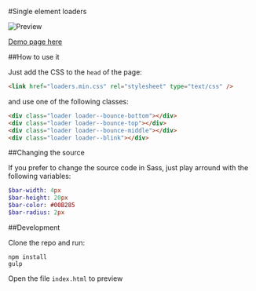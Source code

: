 #Single element loaders

![Preview](http://i.imgur.com/Hftcndi.gif)

[Demo page here](http://htmlpreview.github.io/?https://github.com/arthurcamara1/singleElementLoaders/blob/master/index.html)

##How to use it

Just add the CSS to the `head` of the page:

```html
<link href="loaders.min.css" rel="stylesheet" type="text/css" />
```

and use one of the following classes:

```html
<div class="loader loader--bounce-bottom"></div>
<div class="loader loader--bounce-top"></div>
<div class="loader loader--bounce-middle"></div>
<div class="loader loader--blink"></div>
```

##Changing the source

If you prefer to change the source code in Sass, just play arround with the following variables:

```sass
$bar-width: 4px
$bar-height: 20px
$bar-color: #00B285
$bar-radius: 2px
```

##Development

Clone the repo and run:

```
npm install
gulp
```

Open the file `index.html` to preview
